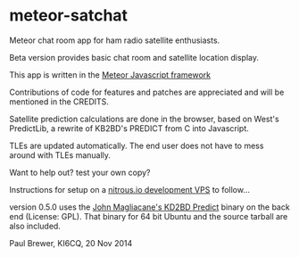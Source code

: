 meteor-satchat
==============

Meteor chat room app for ham radio satellite enthusiasts.

Beta version provides basic chat room and satellite location display.

This app is written in the [Meteor Javascript framework](http://www.meteor.com)

Contributions of code for features and patches are appreciated and will be mentioned in the CREDITS.

Satellite prediction calculations are done in the browser, based on West's PredictLib, a rewrite of KB2BD's PREDICT from C into Javascript. 

TLEs are updated automatically. The end user does not have to mess around with TLEs manually. 

Want to help out? test your own copy?

Instructions for setup on a [nitrous.io development VPS](https://www.nitrous.io/join/1gTLHmZbZMc?utm_source=nitrous.io&utm_medium=copypaste&utm_campaign=referral) to follow...

version 0.5.0 uses the [John Magliacane's KD2BD Predict](http://www.qsl.net/kd2bd/predict.html) binary on the back end (License: GPL).  That binary for 64 bit Ubuntu and the source tarball are also included.

Paul Brewer, KI6CQ, 20 Nov 2014
